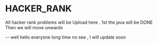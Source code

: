  # HACKER_RANK
All hacker rank problems will be Upload here . 1st the java will be DONE Then we will move unwards

-- well hello everyone long time no see , I will update soon

